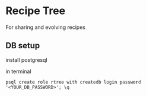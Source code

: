 # Recipe Tree

For sharing and evolving recipes

## DB setup

install postgresql

in terminal

`psql
create role rtree with createdb login password '<YOUR_DB_PASSWORD>';
\q`
